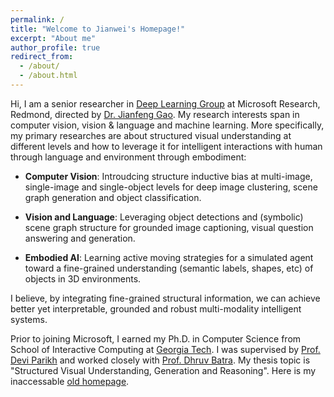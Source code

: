 ```yaml
---
permalink: /
title: "Welcome to Jianwei's Homepage!"
excerpt: "About me"
author_profile: true
redirect_from: 
  - /about/
  - /about.html
---
```


Hi, I am a senior researcher in [Deep Learning Group](https://www.microsoft.com/en-us/research/group/deep-learning-group/) at Microsoft Research, Redmond, directed by [Dr. Jianfeng Gao](http://research.microsoft.com/en-us/um/people/jfgao/). My research interests span in computer vision, vision & language and machine learning. More specifically, my primary researches are about structured visual understanding at different levels and how to leverage it for intelligent interactions with human through language and environment through embodiment:

* **Computer Vision**: Introudcing structure inductive bias at multi-image, single-image and single-object levels for deep image clustering, scene graph generation and object classification.

* **Vision and Language**: Leveraging object detections and (symbolic) scene graph structure for grounded image captioning, visual question answering and generation.

* **Embodied AI**: Learning active moving strategies for a simulated agent toward a fine-grained understanding (semantic labels, shapes, etc) of objects in 3D environments. 

I believe, by integrating fine-grained structural information, we can achieve better yet interpretable, grounded and robust multi-modality intelligent systems.

Prior to joining Microsoft, I earned my Ph.D. in Computer Science from School of Interactive Computing at [Georgia Tech](https://www.gatech.edu). I was supervised by [Prof. Devi Parikh](https://cc.gatech.edu/~parikh/) and worked closely with [Prof. Dhruv Batra](https://www.cc.gatech.edu/~dbatra/). My thesis topic is "Structured Visual Understanding, Generation and Reasoning". Here is my inaccessable [old homepage](https://www.cc.gatech.edu/~jyang375/).

